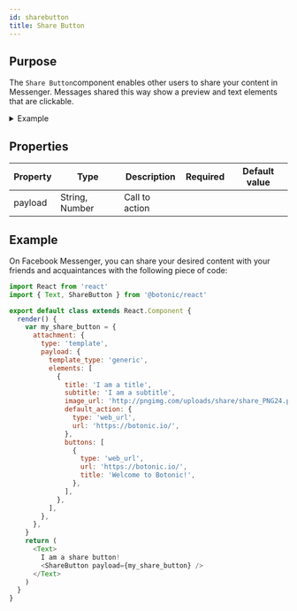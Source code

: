 ```yaml
---
id: sharebutton
title: Share Button
---
```


## Purpose

The `Share Button`component enables other users to share your content in Messenger. Messages shared this way show a preview and text elements that are clickable. 

<details>
<summary>Example</summary>

Here is an example of an output in Facebook Messenger:

![](https://botonic-doc-static.netlify.com/images/share_1.png)

After clicking on it, the defined elements are displayed as follows:

![](https://botonic-doc-static.netlify.com/images/share_2.png)

The recipient gets this type of visual link:

![](https://botonic-doc-static.netlify.com/images/share_3.png)

</details>


## Properties

| Property | Type           | Description    | Required | Default value |
|----------|----------------|----------------|----------|---------------|
| payload  | String, Number | Call to action |          |               |


## Example

On Facebook Messenger, you can share your desired content with your friends and acquaintances with the following piece of code:

```javascript
import React from 'react'
import { Text, ShareButton } from '@botonic/react'

export default class extends React.Component {
  render() {
    var my_share_button = {
      attachment: {
        type: 'template',
        payload: {
          template_type: 'generic',
          elements: [
            {
              title: 'I am a title',
              subtitle: 'I am a subtitle',
              image_url: 'http://pngimg.com/uploads/share/share_PNG24.png',
              default_action: {
                type: 'web_url',
                url: 'https://botonic.io/',
              },
              buttons: [
                {
                  type: 'web_url',
                  url: 'https://botonic.io/',
                  title: 'Welcome to Botonic!',
                },
              ],
            },
          ],
        },
      },
    }
    return (
      <Text>
        I am a share button!
        <ShareButton payload={my_share_button} />
      </Text>
    )
  }
}
```
